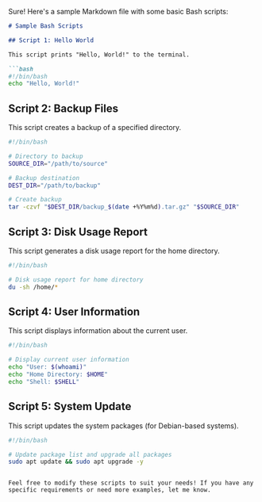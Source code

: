 Sure! Here's a sample Markdown file with some basic Bash scripts:

```markdown
# Sample Bash Scripts

## Script 1: Hello World

This script prints "Hello, World!" to the terminal.

```bash
#!/bin/bash
echo "Hello, World!"
```

## Script 2: Backup Files

This script creates a backup of a specified directory.

```bash
#!/bin/bash

# Directory to backup
SOURCE_DIR="/path/to/source"

# Backup destination
DEST_DIR="/path/to/backup"

# Create backup
tar -czvf "$DEST_DIR/backup_$(date +%Y%m%d).tar.gz" "$SOURCE_DIR"
```

## Script 3: Disk Usage Report

This script generates a disk usage report for the home directory.

```bash
#!/bin/bash

# Disk usage report for home directory
du -sh /home/*
```

## Script 4: User Information

This script displays information about the current user.

```bash
#!/bin/bash

# Display current user information
echo "User: $(whoami)"
echo "Home Directory: $HOME"
echo "Shell: $SHELL"
```

## Script 5: System Update

This script updates the system packages (for Debian-based systems).

```bash
#!/bin/bash

# Update package list and upgrade all packages
sudo apt update && sudo apt upgrade -y
```

```

Feel free to modify these scripts to suit your needs! If you have any specific requirements or need more examples, let me know.
